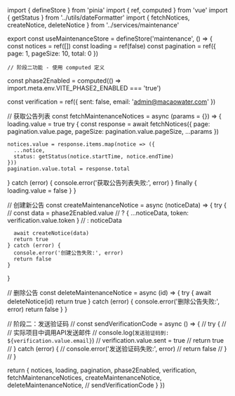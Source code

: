 import { defineStore } from 'pinia'
import { ref, computed } from 'vue' 
import { getStatus } from '../utils/dateFormatter'
import { fetchNotices, createNotice, deleteNotice } from '../services/maintenance'

export const useMaintenanceStore = defineStore('maintenance', () => {
  const notices = ref([])
  const loading = ref(false)
  const pagination = ref({
    page: 1,
    pageSize: 10,
    total: 0
  })


    // 阶段二功能 - 使用 computed 定义
  const phase2Enabled = computed(() => import.meta.env.VITE_PHASE2_ENABLED === 'true')
  
  const verification = ref({
    sent: false,
    email: 'admin@macaowater.com'
  })
  

  // 获取公告列表
  const fetchMaintenanceNotices = async (params = {}) => {
  loading.value = true
  try {
    const response = await fetchNotices({
      page: pagination.value.page,
      pageSize: pagination.value.pageSize,
      ...params
    })

    
    notices.value = response.items.map(notice => ({
      ...notice,
      status: getStatus(notice.startTime, notice.endTime)
    }))
    pagination.value.total = response.total
  } catch (error) {
    console.error('获取公告列表失败:', error)
  } finally {
    loading.value = false
  }
}

  // 创建新公告
  const createMaintenanceNotice = async (noticeData) => {
    try {
      // const data = phase2Enabled.value
      //   ? { ...noticeData, token: verification.value.token }
      //   : noticeData

      await createNotice(data)
      return true
    } catch (error) {
      console.error('创建公告失败:', error)
      return false
    }
  }

  // 删除公告
  const deleteMaintenanceNotice = async (id) => {
    try {
      await deleteNotice(id)
      return true
    } catch (error) {
      console.error('删除公告失败:', error)
      return false
    }
  }

  // 阶段二：发送验证码
  // const sendVerificationCode = async () => {
  //   try {
  //     // 实际项目中调用API发送邮件
  //     console.log(`发送验证码到: ${verification.value.email}`)
  //     verification.value.sent = true
  //     return true
  //   } catch (error) {
  //     console.error('发送验证码失败:', error)
  //     return false
  //   }
  // }

  return {
    notices,
    loading,
    pagination,
    phase2Enabled,
    verification,
    fetchMaintenanceNotices,
    createMaintenanceNotice,
    deleteMaintenanceNotice,
    // sendVerificationCode
  }
})
